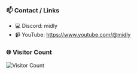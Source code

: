 ### 📫 Contact / Links
- 💻 Discord: midly
- 📹 YouTube: https://www.youtube.com/@midly

### 🌐 Visitor Count

![Visitor Count](https://profile-counter.glitch.me/midly202/count.svg)
